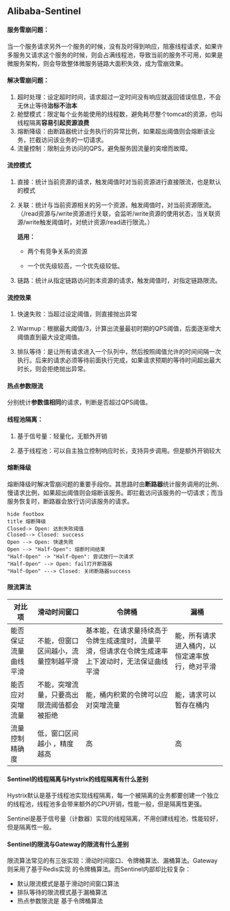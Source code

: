 ## Alibaba-Sentinel

#### 服务雪崩问题：

当一个服务请求另外一个服务的时候，没有及时得到响应，阻塞线程请求，如果许多服务又请求这个服务的时候，则会占满线程池，导致当前的服务不可用，如果是微服务架构，则会导致整体微服务链路大面积失效，成为雪崩效果。

#### 解决雪崩问题：

1. 超时处理：设定超时时间，请求超过一定时间没有响应就返回错误信息，不会无休止等待**治标不治本**
2. 舱壁模式：限定每个业务能使用的线程数，避免耗尽整个tomcat的资源，也叫线程隔离**容易引起资源浪费**
3. 熔断降级：由断路器统计业务执行的异常比例，如果超出阈值则会熔断该业务，拦截访问该业务的一切请求。
4. 流量控制：限制业务访问的QPS，避免服务因流量的突增而故障。

#### 流控模式

1. 直接：统计当前资源的请求，触发阈值时对当前资源进行直接限流，也是默认的模式

2. 关联：统计与当前资源相关的另一个资源，触发阈值时，对当前资源限流。（/read资源与/write资源进行关联，会监听/write资源的使用状态，当关联资源/write触发阈值时，对统计资源/read进行限流。）
   
   **适用：**
   
   - 两个有竞争关系的资源
   
   - 一个优先级较高，一个优先级较低。

3. 链路：统计从指定链路访问到本资源的请求，触发阈值时，对指定链路限流。

#### 流控效果

1. 快速失败：当超过设定阈值，则直接抛出异常

2. Warmup：根据最大阈值/3，计算出流量最初时期的QPS阈值，后面逐渐增大阈值直到最大设定阈值。

3. 排队等待：是让所有请求进入一个队列中，然后按照阈值允许的时间间隔一次执行。后来的请求必须等待前面执行完成，如果请求预期的等待时间超出最大时长，则会拒绝抛出异常。

#### 热点参数限流

分别统计**参数值相同**的请求，判断是否超过QPS阈值。

#### 线程池隔离：

1. 基于信号量：轻量化，无额外开销

2. 基于线程池：可以自主独立控制响应时长，支持异步调用。但是额外开销较大

#### 熔断降级

熔断降级时解决雪崩问题的重要手段你。其思路时由**断路器**统计服务调用的比例、慢请求比例，如果超出阈值则会熔断该服务。即拦截访问该服务的一切请求；而当服务恢复时，断路器会放行访问该服务的请求。

```plantuml
hide footbox
title 熔断降级
Closed-> Open: 达到失败阈值
Closed--> Closed: success
Open --> Open: 快速失败
Open --> "Half-Open": 熔断时间结束
"Half-Open" -> "Half-Open": 尝试放行一次请求
"Half-Open" --> Open: fail打开断路器
"Half-Open" ---> Closed: 关闭断路器success
```

#### 限流算法

| 对比项               | 滑动时间窗口                               | 令牌桶                                                       | 漏桶                                           |
| -------------------- | ------------------------------------------ | ------------------------------------------------------------ | ---------------------------------------------- |
| 能否保证流量曲线平滑 | 不能，但窗口区间越小，流量控制越平滑       | 基本能，在请求量持续高于令牌生成速度时，流量平滑，但请求在令牌生成速率上下波动时，无法保证曲线平滑 | 能，所有请求进入桶内，以恒定速率放行，绝对平滑 |
| 能否应对突增流量     | 不能，突增流量，只要高出限流阈值都会被拒绝 | 能，桶内积累的令牌可以应对突增流量                           | 能，请求可以暂存在桶内                         |
| 流量控制精确度       | 低，窗口区间越小 ，精度越高                | 高                                                           | 高                                             |

#### Sentinel的线程隔离与Hystrix的线程隔离有什么差别

Hystrix默认是基于线程池实现线程隔离，每一个被隔离的业务都要创建一个独立的线程池，线程池多会带来额外的CPU开销，性能一般，但是隔离性更强。

Sentinel是基于信号量（计数器）实现的线程隔离，不用创建线程池，性能较好，但是隔离性一般。

#### Sentinel的限流与Gateway的限流有什么差别

限流算法常见的有三张实现：滑动时间窗口、令牌桶算法、漏桶算法。Gateway则采用了基于Redis实现 的令牌桶算法。而Sentinel内部却比较复杂：

- 默认限流模式是基于滑动时间窗口算法
- 排队等待的限流模式基于漏桶算法
- 热点参数限流是 基于令牌桶算法
